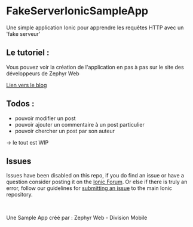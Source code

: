 FakeServerIonicSampleApp
=====================

Une simple application Ionic pour apprendre les requêtes HTTP avec un 'fake serveur'

## Le tutoriel :

Vous pouvez voir la création de l'application en pas à pas sur le site des développeurs de Zephyr Web 

[Lien vers le blog](http://blog.dev.zephyr-web.eu/2016/09/fake-server-et-bases-http-framework-ionic/)

## Todos : 

- pouvoir modifier un post
- pouvoir ajouter un commentaire à un post particulier
- pouvoir chercher un post par son auteur

-> le tout est WIP



## Issues
Issues have been disabled on this repo, if you do find an issue or have a question consider posting it on the [Ionic Forum](http://forum.ionicframework.com/).  Or else if there is truly an error, follow our guidelines for [submitting an issue](http://ionicframework.com/submit-issue/) to the main Ionic repository.

<br>

Une Sample App créé par : Zephyr Web - Division Mobile
